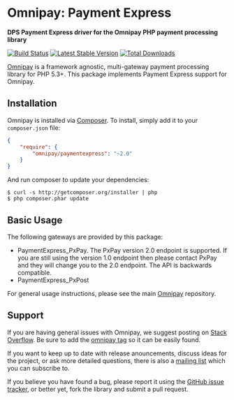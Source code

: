 # Omnipay: Payment Express

**DPS Payment Express driver for the Omnipay PHP payment processing library**

[![Build Status](https://travis-ci.org/thephpleague/omnipay-paymentexpress.png?branch=master)](https://travis-ci.org/thephpleague/omnipay-paymentexpress)
[![Latest Stable Version](https://poser.pugx.org/omnipay/paymentexpress/version.png)](https://packagist.org/packages/omnipay/paymentexpress)
[![Total Downloads](https://poser.pugx.org/omnipay/paymentexpress/d/total.png)](https://packagist.org/packages/omnipay/paymentexpress)

[Omnipay](https://github.com/thephpleague/omnipay) is a framework agnostic, multi-gateway payment
processing library for PHP 5.3+. This package implements Payment Express support for Omnipay.

## Installation

Omnipay is installed via [Composer](http://getcomposer.org/). To install, simply add it
to your `composer.json` file:

```json
{
    "require": {
        "omnipay/paymentexpress": "~2.0"
    }
}
```

And run composer to update your dependencies:

    $ curl -s http://getcomposer.org/installer | php
    $ php composer.phar update

## Basic Usage

The following gateways are provided by this package:

* PaymentExpress_PxPay. The PxPay version 2.0 endpoint is supported. If you are still using the version 1.0 endpoint then please contact PxPay and they will change you to the 2.0 endpoint. The API is backwards compatible.
* PaymentExpress_PxPost

For general usage instructions, please see the main [Omnipay](https://github.com/thephpleague/omnipay)
repository.

## Support

If you are having general issues with Omnipay, we suggest posting on
[Stack Overflow](http://stackoverflow.com/). Be sure to add the
[omnipay tag](http://stackoverflow.com/questions/tagged/omnipay) so it can be easily found.

If you want to keep up to date with release anouncements, discuss ideas for the project,
or ask more detailed questions, there is also a [mailing list](https://groups.google.com/forum/#!forum/omnipay) which
you can subscribe to.

If you believe you have found a bug, please report it using the [GitHub issue tracker](https://github.com/thephpleague/omnipay-paymentexpress/issues),
or better yet, fork the library and submit a pull request.
